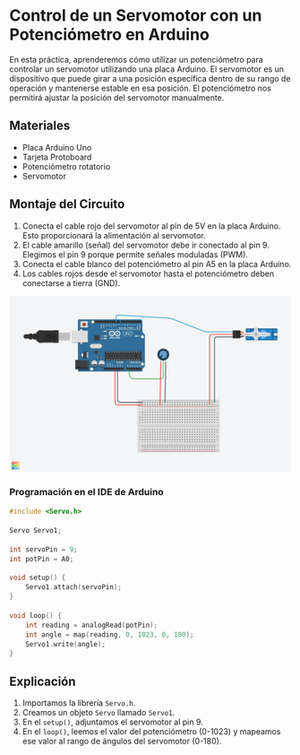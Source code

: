 # Control de un Servomotor con un Potenciómetro en Arduino


En esta práctica, aprenderemos cómo utilizar un potenciómetro para controlar un servomotor utilizando una placa Arduino. El servomotor es un dispositivo que puede girar a una posición específica dentro de su rango de operación y mantenerse estable en esa posición. El potenciómetro nos permitirá ajustar la posición del servomotor manualmente.

## Materiales
- Placa Arduino Uno
- Tarjeta Protoboard
- Potenciómetro rotatorio
- Servomotor

## Montaje del Circuito
1. Conecta el cable rojo del servomotor al pin de 5V en la placa Arduino. Esto proporcionará la alimentación al servomotor.
2. El cable amarillo (señal) del servomotor debe ir conectado al pin 9. Elegimos el pin 9 porque permite señales moduladas (PWM).
3. Conecta el cable blanco del potenciómetro al pin A5 en la placa Arduino.
4. Los cables rojos desde el servomotor hasta el potenciómetro deben conectarse a tierra (GND).

![Montaje del circuito](../src/Practics/servo-potenciometro.png)

### Programación en el IDE de Arduino
```cpp
#include <Servo.h>

Servo Servo1;

int servoPin = 9;
int potPin = A0;

void setup() {
    Servo1.attach(servoPin);
}

void loop() {
    int reading = analogRead(potPin);
    int angle = map(reading, 0, 1023, 0, 180);
    Servo1.write(angle);
}
```

## Explicación
1. Importamos la librería `Servo.h`.
2. Creamos un objeto `Servo` llamado `Servo1`.
3. En el `setup()`, adjuntamos el servomotor al pin 9.
4. En el `loop()`, leemos el valor del potenciómetro (0-1023) y mapeamos ese valor al rango de ángulos del servomotor (0-180).

